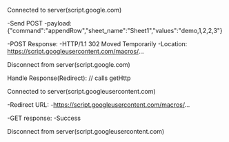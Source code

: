 Connected to server(script.google.com)

-Send POST 
-payload: {"command":"appendRow","sheet_name":"Sheet1","values":"demo,1,2,2,3"}

-POST Response:
-HTTP/1.1 302 Moved Temporarily
-Location: https://script.googleusercontent.com/macros/...

Disconnect from server(script.google.com)

Handle Response(Redirect): // calls getHttp

Connected to server(script.googleusercontent.com)

-Redirect URL:
-https://script.googleusercontent.com/macros/...

-GET response:
-Success

Disconnect from server(script.googleusercontent.com)

